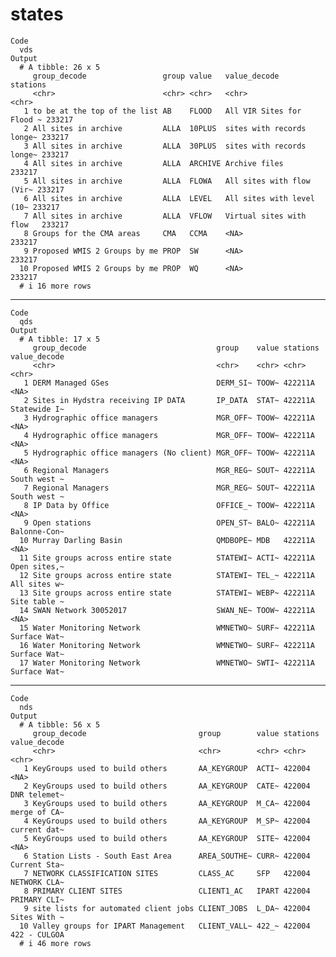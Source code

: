 # states

    Code
      vds
    Output
      # A tibble: 26 x 5
         group_decode                 group value   value_decode              stations
         <chr>                        <chr> <chr>   <chr>                     <chr>   
       1 to be at the top of the list AB    FLOOD   All VIR Sites for Flood ~ 233217  
       2 All sites in archive         ALLA  10PLUS  sites with records longe~ 233217  
       3 All sites in archive         ALLA  30PLUS  sites with records longe~ 233217  
       4 All sites in archive         ALLA  ARCHIVE Archive files             233217  
       5 All sites in archive         ALLA  FLOWA   All sites with flow (Vir~ 233217  
       6 All sites in archive         ALLA  LEVEL   All sites with level (10~ 233217  
       7 All sites in archive         ALLA  VFLOW   Virtual sites with flow   233217  
       8 Groups for the CMA areas     CMA   CCMA    <NA>                      233217  
       9 Proposed WMIS 2 Groups by me PROP  SW      <NA>                      233217  
      10 Proposed WMIS 2 Groups by me PROP  WQ      <NA>                      233217  
      # i 16 more rows

---

    Code
      qds
    Output
      # A tibble: 17 x 5
         group_decode                             group    value stations value_decode
         <chr>                                    <chr>    <chr> <chr>    <chr>       
       1 DERM Managed GSes                        DERM_SI~ TOOW~ 422211A  <NA>        
       2 Sites in Hydstra receiving IP DATA       IP_DATA  STAT~ 422211A  Statewide I~
       3 Hydrographic office managers             MGR_OFF~ TOOW~ 422211A  <NA>        
       4 Hydrographic office managers             MGR_OFF~ TOOW~ 422211A  <NA>        
       5 Hydrographic office managers (No client) MGR_OFF~ TOOW~ 422211A  <NA>        
       6 Regional Managers                        MGR_REG~ SOUT~ 422211A  South west ~
       7 Regional Managers                        MGR_REG~ SOUT~ 422211A  South west ~
       8 IP Data by Office                        OFFICE_~ TOOW~ 422211A  <NA>        
       9 Open stations                            OPEN_ST~ BALO~ 422211A  Balonne-Con~
      10 Murray Darling Basin                     QMDBOPE~ MDB   422211A  <NA>        
      11 Site groups across entire state          STATEWI~ ACTI~ 422211A  Open sites,~
      12 Site groups across entire state          STATEWI~ TEL_~ 422211A  All sites w~
      13 Site groups across entire state          STATEWI~ WEBP~ 422211A  Site table ~
      14 SWAN Network 30052017                    SWAN_NE~ TOOW~ 422211A  <NA>        
      15 Water Monitoring Network                 WMNETWO~ SURF~ 422211A  Surface Wat~
      16 Water Monitoring Network                 WMNETWO~ SURF~ 422211A  Surface Wat~
      17 Water Monitoring Network                 WMNETWO~ SWTI~ 422211A  Surface Wat~

---

    Code
      nds
    Output
      # A tibble: 56 x 5
         group_decode                         group        value stations value_decode
         <chr>                                <chr>        <chr> <chr>    <chr>       
       1 KeyGroups used to build others       AA_KEYGROUP  ACTI~ 422004   <NA>        
       2 KeyGroups used to build others       AA_KEYGROUP  CATE~ 422004   DNR telemet~
       3 KeyGroups used to build others       AA_KEYGROUP  M_CA~ 422004   merge of CA~
       4 KeyGroups used to build others       AA_KEYGROUP  M_SP~ 422004   current dat~
       5 KeyGroups used to build others       AA_KEYGROUP  SITE~ 422004   <NA>        
       6 Station Lists - South East Area      AREA_SOUTHE~ CURR~ 422004   Current Sta~
       7 NETWORK CLASSIFICATION SITES         CLASS_AC     SFP   422004   NETWORK CLA~
       8 PRIMARY CLIENT SITES                 CLIENT1_AC   IPART 422004   PRIMARY CLI~
       9 site lists for automated client jobs CLIENT_JOBS  L_DA~ 422004   Sites With ~
      10 Valley groups for IPART Management   CLIENT_VALL~ 422_~ 422004   422 - CULGOA
      # i 46 more rows

